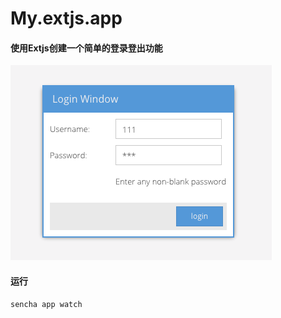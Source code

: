 # My.extjs.app
#### 使用Extjs创建一个简单的登录登出功能
![](https://github.com/Abby2016/my-extjs-app/blob/master/resources/login.png)<br>
#### 运行
```javascript
sencha app watch
